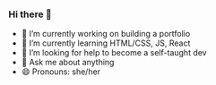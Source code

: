### Hi there 👋
- 🔭 I’m currently working on building a portfolio
- 🌱 I’m currently learning HTML/CSS, JS, React
- 🤔 I’m looking for help to become a self-taught dev
- 💬 Ask me about anything
- 😄 Pronouns: she/her

<!--
**loquysoli/loquysoli** is a ✨ _special_ ✨ repository because its `README.md` (this file) appears on your GitHub profile.

Here are some ideas to get you started:

- 🔭 I’m currently working on building a portfolio
- 🌱 I’m currently learning HTML/CSS, JS, React
- 🤔 I’m looking for help to become a self-taught dev
- 💬 Ask me about anything
- 😄 Pronouns: she/her
-->
